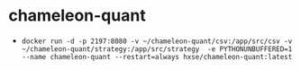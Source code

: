 # chameleon-quant
  * `docker run -d -p 2197:8080 -v ~/chameleon-quant/csv:/app/src/csv -v ~/chameleon-quant/strategy:/app/src/strategy  -e PYTHONUNBUFFERED=1 --name chameleon-quant --restart=always hxse/chameleon-quant:latest`
